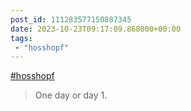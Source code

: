 ```yaml
---
post_id: 111283577150887345
date: 2023-10-23T09:17:09.868000+00:00
tags:
 - "hosshopf"
---
```


[#hosshopf](https://m.vogt.dev/tags/hosshopf)
> One day or day 1.
